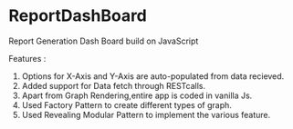 # ReportDashBoard
Report Generation Dash Board build on JavaScript

Features :

1. Options for X-Axis and Y-Axis are auto-populated from data recieved.
2. Added support for Data fetch through RESTcalls.
3. Apart from Graph Rendering,entire app is coded in vanilla Js.
4. Used Factory Pattern to create different types of graph.
5. Used Revealing Modular Pattern to implement the various feature.
